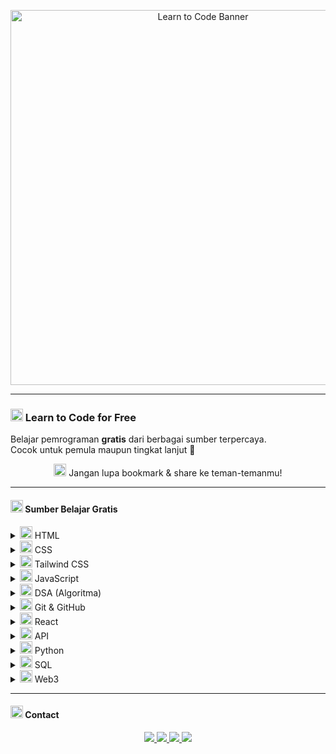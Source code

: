 <!-- Banner -->
<p align="center">
  <img src="https://k.top4top.io/p_3534z7v0j0.png" alt="Learn to Code Banner" width="600"/>
</p>

---

### <img src="https://cdn.jsdelivr.net/npm/@fortawesome/fontawesome-free/svgs/solid/code.svg" width="20"/> Learn to Code for Free

Belajar pemrograman **gratis** dari berbagai sumber terpercaya.  
Cocok untuk pemula maupun tingkat lanjut 🚀  

<p align="center">
  <img src="https://cdn.jsdelivr.net/npm/@fortawesome/fontawesome-free/svgs/solid/star.svg" width="20"/>  
  Jangan lupa bookmark & share ke teman-temanmu!  
</p>

---

#### <img src="https://cdn.jsdelivr.net/npm/@fortawesome/fontawesome-free/svgs/solid/book-open.svg" width="20"/> Sumber Belajar Gratis

<details>
<summary><img src="https://cdn.jsdelivr.net/npm/@fortawesome/fontawesome-free/svgs/solid/code.svg" width="20"/> HTML</summary>
👉 [https://html.com](https://html.com)  
📌 Belajar dasar-dasar struktur web.
</details>

<details>
<summary><img src="https://cdn.jsdelivr.net/npm/@fortawesome/fontawesome-free/svgs/solid/paint-brush.svg" width="20"/> CSS</summary>
👉 [https://css-tricks.com](https://css-tricks.com)  
📌 Panduan styling web modern.
</details>

<details>
<summary><img src="https://cdn.jsdelivr.net/npm/@fortawesome/fontawesome-free/svgs/solid/wind.svg" width="20"/> Tailwind CSS</summary>
👉 [https://tailwindcss.com](https://tailwindcss.com)  
📌 Framework CSS utility-first yang cepat & simpel.
</details>

<details>
<summary><img src="https://cdn.jsdelivr.net/npm/@fortawesome/fontawesome-free/svgs/brands/js-square.svg" width="20"/> JavaScript</summary>
👉 [https://javascript.info](https://javascript.info)  
📌 Belajar interaktivitas web step by step.
</details>

<details>
<summary><img src="https://cdn.jsdelivr.net/npm/@fortawesome/fontawesome-free/svgs/solid/project-diagram.svg" width="20"/> DSA (Algoritma)</summary>
👉 [https://algorithm-visualizer.org](https://algorithm-visualizer.org)  
📌 Visualisasi algoritma & struktur data.
</details>

<details>
<summary><img src="https://cdn.jsdelivr.net/npm/@fortawesome/fontawesome-free/svgs/brands/git-alt.svg" width="20"/> Git & GitHub</summary>
👉 [https://git-scm.com](https://git-scm.com)  
📌 Kontrol versi & kolaborasi proyek.
</details>

<details>
<summary><img src="https://cdn.jsdelivr.net/npm/@fortawesome/fontawesome-free/svgs/brands/react.svg" width="20"/> React</summary>
👉 [https://react-tutorial.app](https://react-tutorial.app)  
📌 Framework front-end modern dari Facebook.
</details>

<details>
<summary><img src="https://cdn.jsdelivr.net/npm/@fortawesome/fontawesome-free/svgs/solid/link.svg" width="20"/> API</summary>
👉 [https://rapidapi.com/learn](https://rapidapi.com/learn)  
📌 Belajar integrasi API dengan mudah.
</details>

<details>
<summary><img src="https://cdn.jsdelivr.net/npm/@fortawesome/fontawesome-free/svgs/brands/python.svg" width="20"/> Python</summary>
👉 [https://learnpython.org](https://learnpython.org)  
📌 Bahasa populer untuk AI, data, dan web.
</details>

<details>
<summary><img src="https://cdn.jsdelivr.net/npm/@fortawesome/fontawesome-free/svgs/solid/database.svg" width="20"/> SQL</summary>
👉 [https://sqlbolt.com](https://sqlbolt.com)  
📌 Latihan interaktif query database.
</details>

<details>
<summary><img src="https://cdn.jsdelivr.net/npm/@fortawesome/fontawesome-free/svgs/brands/ethereum.svg" width="20"/> Web3</summary>
👉 [https://learnweb3.io](https://learnweb3.io)  
📌 Belajar blockchain & smart contract.
</details>

---

#### <img src="https://cdn.jsdelivr.net/npm/@fortawesome/fontawesome-free/svgs/solid/phone.svg" width="20"/> Contact

<p align="center">
  <a href="https://t.me/viaownercyberlinuxid">
    <img src="https://img.shields.io/badge/Owner-@viaownercyberlinuxid-black?style=for-the-badge&logo=telegram&logoColor=white" />
  </a>
  <a href="https://t.me/CyberLinuxID">
    <img src="https://img.shields.io/badge/Grup-CyberLinuxID-black?style=for-the-badge&logo=telegram&logoColor=white" />
  </a>
  <a href="https://github.com/CyberLinux1d">
    <img src="https://img.shields.io/badge/GitHub-CyberLinux1d-black?style=for-the-badge&logo=github&logoColor=white" />
  </a>
  <a href="https://9o1kc.mssg.me/">
    <img src="https://img.shields.io/badge/Link-Lengkap-black?style=for-the-badge&logo=linktree&logoColor=white" />
  </a>
</p>
